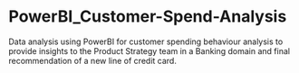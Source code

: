 # PowerBI_Customer-Spend-Analysis
Data analysis using PowerBI for customer spending behaviour analysis to provide insights to the Product Strategy team in a Banking domain and final recommendation of a new line of credit card.
